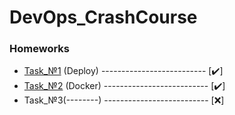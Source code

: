 # DevOps_CrashCourse
<h3>Homeworks</h3>

* [Task_№1](https://github.com/AlexanderMulyar/DevOps_CrashCourse/tree/master/Task_%E2%84%961) (Deploy) -------------------------- [✔️] 
* [Task_№2](https://github.com/AlexanderMulyar/DevOps_CrashCourse/tree/master/Task_%E2%84%962) (Docker) -------------------------- [✔️] 
* Task_№3(--------) -------------------------- [❌]
